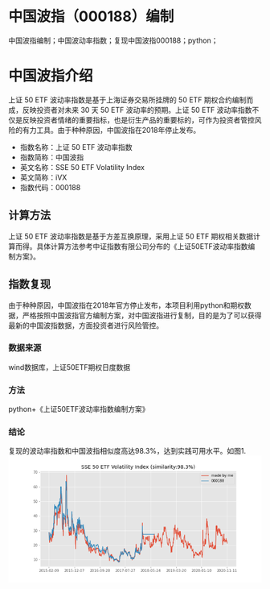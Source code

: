 # 中国波指（000188）编制
中国波指编制；中国波动率指数；复现中国波指000188；python；
# 中国波指介绍
上证 50 ETF 波动率指数是基于上海证券交易所挂牌的 50 ETF 期权合约编制而成，反映投资者对未来 30 天 50 ETF 波动率的预期。上证 50 ETF 波动率指数不仅是反映投资者情绪的重要指标，也是衍生产品的重要标的，可作为投资者管控风险的有力工具。由于种种原因，中国波指在2018年停止发布。
- 指数名称：上证 50 ETF 波动率指数 
- 指数简称：中国波指 
- 英文名称：SSE 50 ETF Volatility Index 
- 英文简称：iVX 
- 指数代码：000188
## 计算方法
上证 50 ETF 波动率指数是基于方差互换原理，采用上证 50 ETF 期权相关数据计算而得。具体计算方法参考中证指数有限公司分布的《上证50ETF波动率指数编制方案》。
## 指数复现
由于种种原因，中国波指在2018年官方停止发布，本项目利用python和期权数据，严格按照中国波指官方编制方案，对中国波指进行复制，目的是为了可以获得最新的中国波指数据，方面投资者进行风险管控。
### 数据来源
wind数据库，上证50ETF期权日度数据
### 方法
python+《上证50ETF波动率指数编制方案》
### 结论
复现的波动率指数和中国波指相似度高达98.3%，达到实践可用水平。如图1.
![image](IVX.png)